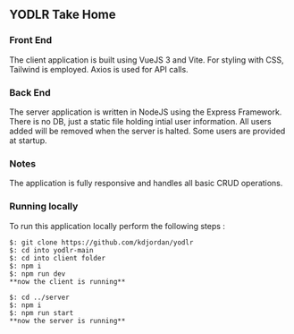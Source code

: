 ## YODLR Take Home

### Front End
The client application is built using VueJS 3 and Vite. For styling with CSS, Tailwind is employed. Axios is used for API calls.  

### Back End
The server application is written in NodeJS using the Express Framework. There is no DB, just a static file holding intial user information. All users added will be removed when the server is halted. Some users are provided at startup.

### Notes
The application is fully responsive and handles all basic CRUD operations.

### Running locally
To run this application locally perform the following steps :
```
$: git clone https://github.com/kdjordan/yodlr
$: cd into yodlr-main
$: cd into client folder
$: npm i
$: npm run dev
**now the client is running**

$: cd ../server
$: npm i 
$: npm run start
**now the server is running**
```